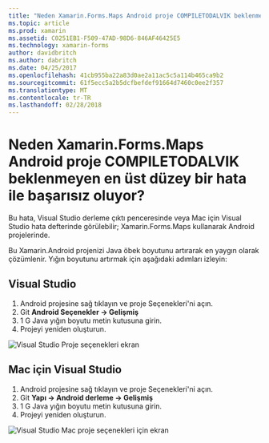```yaml
---
title: "Neden Xamarin.Forms.Maps Android proje COMPILETODALVIK beklenmeyen en üst düzey bir hata ile başarısız oluyor?"
ms.topic: article
ms.prod: xamarin
ms.assetid: C0251EB1-F509-47AD-98D6-846AF46425E5
ms.technology: xamarin-forms
author: davidbritch
ms.author: dabritch
ms.date: 04/25/2017
ms.openlocfilehash: 41cb955ba22a83d0ae2a11ac5c5a114b465ca9b2
ms.sourcegitcommit: 61f5ecc5a2b5dcfbefdef91664d7460c0ee2f357
ms.translationtype: MT
ms.contentlocale: tr-TR
ms.lasthandoff: 02/28/2018
---
```

# <a name="why-does-my-xamarinformsmaps-android-project-fail-with-compiletodalvik-unexpected-top-level-error"></a>Neden Xamarin.Forms.Maps Android proje COMPILETODALVIK beklenmeyen en üst düzey bir hata ile başarısız oluyor?

Bu hata, Visual Studio derleme çıktı penceresinde veya Mac için Visual Studio hata defterinde görülebilir; Xamarin.Forms.Maps kullanarak Android projelerinde.

Bu Xamarin.Android projenizi Java öbek boyutunu artırarak en yaygın olarak çözümlenir. Yığın boyutunu artırmak için aşağıdaki adımları izleyin:

## <a name="visual-studio"></a>Visual Studio

1. Android projesine sağ tıklayın ve proje Seçenekleri'ni açın.
2. Git **Android Seçenekler -> Gelişmiş**
3. 1 G Java yığın boyutu metin kutusuna girin.
4. Projeyi yeniden oluşturun.

![Visual Studio Proje seçenekleri ekran](maps-compiletodalvik-error-images/vsjavaheap.png "Android derleme Visual Studio seçenekleri")

## <a name="visual-studio-for-mac"></a>Mac için Visual Studio

1.  Android projesine sağ tıklayın ve proje Seçenekleri'ni açın.
2.  Git **Yapı -> Android derleme -> Gelişmiş**
3.  1 G Java yığın boyutu metin kutusuna girin.
4.  Projeyi yeniden oluşturun.  

![Visual Studio Mac proje seçenekleri için ekran](maps-compiletodalvik-error-images/xsjavaheap.png "Android derleme Mac için Visual Studio seçenekleri")


